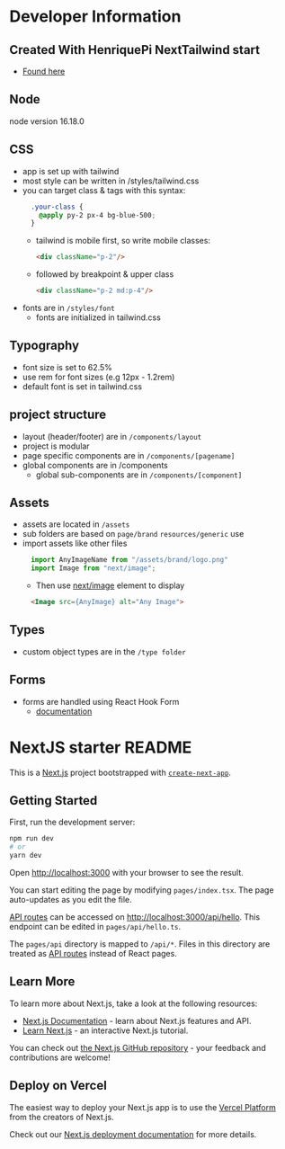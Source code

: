 # Developer Information

## Created With HenriquePi NextTailwind start
- [Found here](https://github.com/HenriquePi/NextTailwind)

## Node
node version 16.18.0

## CSS
- app is set up with tailwind
- most style can be written in /styles/tailwind.css
- you can target class & tags with this syntax:
  ```css
    .your-class {
      @apply py-2 px-4 bg-blue-500;
    }
    ```
  - tailwind is mobile first, so write mobile classes:
    ```html
    <div className="p-2"/>
    ```
  - followed by breakpoint & upper class
    ```html 
    <div className="p-2 md:p-4"/>
    ```
- fonts are in `/styles/font`
  - fonts are initialized in tailwind.css

## Typography
- font size is set to 62.5%
- use rem for font sizes (e.g 12px - 1.2rem)
- default font is set in tailwind.css

## project structure
- layout (header/footer) are in `/components/layout`
- project is modular
- page specific components are in `/components/[pagename]`
- global components are in /components
  - global sub-components are in `/components/[component]`

## Assets
- assets are located in `/assets`
- sub folders are based on `page/brand` `resources/generic` use
- import assets like other files
  ```js 
    import AnyImageName from "/assets/brand/logo.png"
    import Image from "next/image";
  ```
  - Then use [next/image](https://nextjs.org/docs/api-reference/next/image) element to display
  ```html 
    <Image src={AnyImage} alt="Any Image">
  ```
## Types
- custom object types are in the `/type folder`

## Forms
- forms are handled using React Hook Form
  - [documentation](https://react-hook-form.com/)

# NextJS starter README
This is a [Next.js](https://nextjs.org/) project bootstrapped with [`create-next-app`](https://github.com/vercel/next.js/tree/canary/packages/create-next-app).

## Getting Started

First, run the development server:

```bash
npm run dev
# or
yarn dev
```

Open [http://localhost:3000](http://localhost:3000) with your browser to see the result.

You can start editing the page by modifying `pages/index.tsx`. The page auto-updates as you edit the file.

[API routes](https://nextjs.org/docs/api-routes/introduction) can be accessed on [http://localhost:3000/api/hello](http://localhost:3000/api/hello). This endpoint can be edited in `pages/api/hello.ts`.

The `pages/api` directory is mapped to `/api/*`. Files in this directory are treated as [API routes](https://nextjs.org/docs/api-routes/introduction) instead of React pages.

## Learn More

To learn more about Next.js, take a look at the following resources:

- [Next.js Documentation](https://nextjs.org/docs) - learn about Next.js features and API.
- [Learn Next.js](https://nextjs.org/learn) - an interactive Next.js tutorial.

You can check out [the Next.js GitHub repository](https://github.com/vercel/next.js/) - your feedback and contributions are welcome!

## Deploy on Vercel

The easiest way to deploy your Next.js app is to use the [Vercel Platform](https://vercel.com/new?utm_medium=default-template&filter=next.js&utm_source=create-next-app&utm_campaign=create-next-app-readme) from the creators of Next.js.

Check out our [Next.js deployment documentation](https://nextjs.org/docs/deployment) for more details.